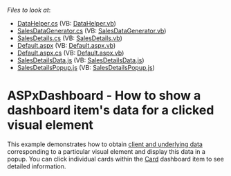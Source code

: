 <!-- default file list -->
*Files to look at*:

* [DataHelper.cs](./CS/AspDashboard_SalesDetails/App_Code/DataHelper.cs) (VB: [DataHelper.vb](./VB/AspDashboard_SalesDetails/App_Code/DataHelper.vb))
* [SalesDataGenerator.cs](./CS/AspDashboard_SalesDetails/App_Code/SalesDataGenerator.cs) (VB: [SalesDataGenerator.vb](./VB/AspDashboard_SalesDetails/App_Code/SalesDataGenerator.vb))
* [SalesDetails.cs](./CS/AspDashboard_SalesDetails/App_Code/SalesDetails.cs) (VB: [SalesDetails.vb](./VB/AspDashboard_SalesDetails/App_Code/SalesDetails.vb))
* [Default.aspx](./CS/AspDashboard_SalesDetails/Default.aspx) (VB: [Default.aspx.vb](./VB/AspDashboard_SalesDetails/Default.aspx.vb))
* [Default.aspx.cs](./CS/AspDashboard_SalesDetails/Default.aspx.cs) (VB: [Default.aspx.vb](./VB/AspDashboard_SalesDetails/Default.aspx.vb))
* [SalesDetailsData.js](./CS/AspDashboard_SalesDetails/Scripts/SalesDetailsData.js) (VB: [SalesDetailsData.js](./VB/AspDashboard_SalesDetails/Scripts/SalesDetailsData.js))
* [SalesDetailsPopup.js](./CS/AspDashboard_SalesDetails/Scripts/SalesDetailsPopup.js) (VB: [SalesDetailsPopup.js](./VB/AspDashboard_SalesDetails/Scripts/SalesDetailsPopup.js))
<!-- default file list end -->
# ASPxDashboard - How to show a dashboard item's data for a clicked visual element


<p>This example demonstrates how to obtain <a href="https://documentation.devexpress.com/Dashboard/18078/Building-the-Designer-and-Viewer-Applications/Web-Dashboard/Obtaining-Underlying-and-Displayed-Data">client and underlying data</a> corresponding to a particular visual element and display this data in a popup. You can click individual cards within the <a href="https://documentation.devexpress.com/Dashboard/117163/Creating-Dashboards/Creating-Dashboards-on-the-Web/Designing-Dashboard-Items/Cards">Card</a> dashboard item to see detailed information.</p>

<br/>


